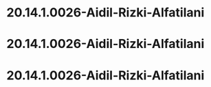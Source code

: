# 20.14.1.0026-Aidil-Rizki-Alfatilani
# 20.14.1.0026-Aidil-Rizki-Alfatilani
# 20.14.1.0026-Aidil-Rizki-Alfatilani
